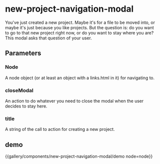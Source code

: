 # new-project-navigation-modal

You've just created a new project. Maybe it's for a file to be moved into, or maybe it's just because you like projects. 
But the question is: do you want to go to that new project right now, or do you want to stay where you are?
This modal asks that question of your user.

## Parameters
### Node
A node object (or at least an object with a links.html in it) for navigating to.

### closeModal
An action to do whatever you need to close the modal when the user decides to stay here.

### title
A string of the call to action for creating a new project.

## demo
{{gallery/components/new-project-navigation-modal/demo node=node}}
